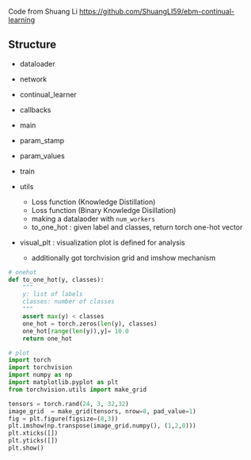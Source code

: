 
Code from Shuang Li
https://github.com/ShuangLI59/ebm-continual-learning


## Structure 

* dataloader 
* network
* continual_learner
* callbacks
* main
* param_stamp
* param_values
* train
* utils
    * Loss function  (Knowledge Distillation)
    * Loss function  (Binary Knowledge Disillation)
    * making a datalaoder with `num_workers`
    * to_one_hot : given label and classes, return torch one-hot vector

* visual_plt : visualization plot is defined for analysis 
    * additionally got torchvision grid and imshow mechanism 


```python
# onehot
def to_one_hot(y, classes):
    """
    y: list of labels 
    classes: number of classes
    """
    assert max(y) < classes
    one_hot = torch.zeros(len(y), classes)
    one_hot[range(len(y)),y]= 10.0
    return one_hot
```


```python
# plot 
import torch 
import torchvision
import numpy as np 
import matplotlib.pyplot as plt 
from torchvision.utils import make_grid

tensors = torch.rand(24, 3, 32,32)
image_grid  = make_grid(tensors, nrow=8, pad_value=1)
fig = plt.figure(figsize=(8,3))
plt.imshow(np.transpose(image_grid.numpy(), (1,2,0)))
plt.xticks([])
plt.yticks([])
plt.show()

```

